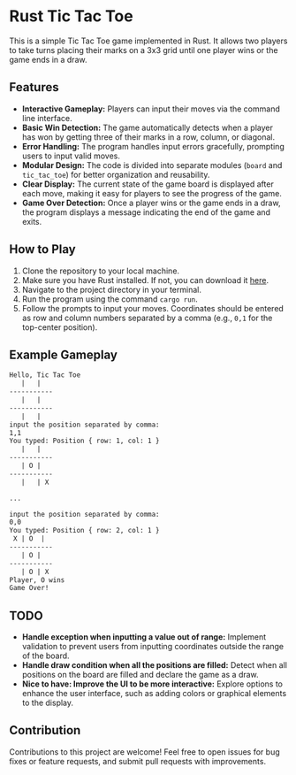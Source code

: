 # Rust Tic Tac Toe

This is a simple Tic Tac Toe game implemented in Rust. It allows two players to take turns placing their marks on a 3x3 grid until one player wins or the game ends in a draw.

## Features

- **Interactive Gameplay:** Players can input their moves via the command line interface.
- **Basic Win Detection:** The game automatically detects when a player has won by getting three of their marks in a row, column, or diagonal.
- **Error Handling:** The program handles input errors gracefully, prompting users to input valid moves.
- **Modular Design:** The code is divided into separate modules (`board` and `tic_tac_toe`) for better organization and reusability.
- **Clear Display:** The current state of the game board is displayed after each move, making it easy for players to see the progress of the game.
- **Game Over Detection:** Once a player wins or the game ends in a draw, the program displays a message indicating the end of the game and exits.

## How to Play

1. Clone the repository to your local machine.
2. Make sure you have Rust installed. If not, you can download it [here](https://www.rust-lang.org/tools/install).
3. Navigate to the project directory in your terminal.
4. Run the program using the command `cargo run`.
5. Follow the prompts to input your moves. Coordinates should be entered as row and column numbers separated by a comma (e.g., `0,1` for the top-center position).

## Example Gameplay

```txt
Hello, Tic Tac Toe
   |   |   
-----------
   |   |   
-----------
   |   |   
input the position separated by comma:
1,1
You typed: Position { row: 1, col: 1 }
   |   |   
-----------
   | O |   
-----------
   |   | X 

...

input the position separated by comma:
0,0
You typed: Position { row: 2, col: 1 }
 X | O  |   
-----------
   | O |   
-----------
   | O | X 
Player, O wins
Game Over!
```

## TODO

- **Handle exception when inputting a value out of range:** Implement validation to prevent users from inputting coordinates outside the range of the board.
- **Handle draw condition when all the positions are filled:** Detect when all positions on the board are filled and declare the game as a draw.
- **Nice to have: Improve the UI to be more interactive:** Explore options to enhance the user interface, such as adding colors or graphical elements to the display.

## Contribution

Contributions to this project are welcome! Feel free to open issues for bug fixes or feature requests, and submit pull requests with improvements.
